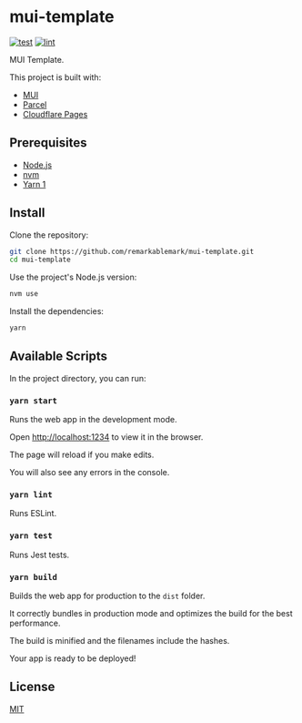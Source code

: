 # mui-template

[![test](https://github.com/remarkablemark/mui-template/actions/workflows/test.yml/badge.svg)](https://github.com/remarkablemark/mui-template/actions/workflows/test.yml)
[![lint](https://github.com/remarkablemark/mui-template/actions/workflows/lint.yml/badge.svg)](https://github.com/remarkablemark/mui-template/actions/workflows/lint.yml)

MUI Template.

This project is built with:

- [MUI](https://mui.com/)
- [Parcel](https://parceljs.org/)
- [Cloudflare Pages](https://pages.cloudflare.com/)


## Prerequisites

- [Node.js](https://nodejs.org/)
- [nvm](https://github.com/nvm-sh/nvm#readme)
- [Yarn 1](https://classic.yarnpkg.com/en/docs/install)

## Install

Clone the repository:

```sh
git clone https://github.com/remarkablemark/mui-template.git
cd mui-template
```

Use the project's Node.js version:

```sh
nvm use
```

Install the dependencies:

```sh
yarn
```

## Available Scripts

In the project directory, you can run:

### `yarn start`

Runs the web app in the development mode.

Open [http://localhost:1234](http://localhost:1234) to view it in the browser.

The page will reload if you make edits.

You will also see any errors in the console.

### `yarn lint`

Runs ESLint.

### `yarn test`

Runs Jest tests.

### `yarn build`

Builds the web app for production to the `dist` folder.

It correctly bundles in production mode and optimizes the build for the best performance.

The build is minified and the filenames include the hashes.

Your app is ready to be deployed!

## License

[MIT](LICENSE)
